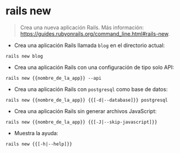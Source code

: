 # rails new

> Crea una nueva aplicación Rails.
> Más información: <https://guides.rubyonrails.org/command_line.html#rails-new>.

- Crea una aplicación Rails llamada `blog` en el directorio actual:

`rails new blog`

- Crea una aplicación Rails con una configuración de tipo solo API:

`rails new {{nombre_de_la_app}} --api`

- Crea una aplicación Rails con `postgresql` como base de datos:

`rails new {{nombre_de_la_app}} {{[-d|--database]}} postgresql`

- Crea una aplicación Rails sin generar archivos JavaScript:

`rails new {{nombre_de_la_app}} {{[-J|--skip-javascript]}}`

- Muestra la ayuda:

`rails new {{[-h|--help]}}`
